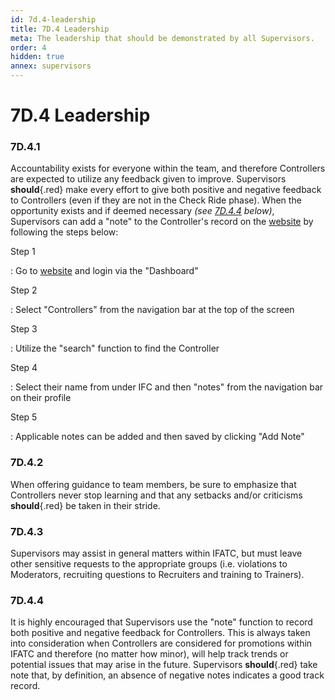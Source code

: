 ```yaml
---
id: 7d.4-leadership
title: 7D.4 Leadership
meta: The leadership that should be demonstrated by all Supervisors.
order: 4
hidden: true
annex: supervisors
---
```


# 7D.4 Leadership



### 7D.4.1

Accountability exists for everyone within the team, and therefore Controllers are expected to utilize any feedback given to improve. Supervisors **should**{.red} make every effort to give both positive and negative feedback to Controllers (even if they are not in the Check Ride phase). When the opportunity exists and if deemed necessary *(see [7D.4.4](/guide/atc-manual/7d.-supervisors/7d.4-leadership#7d.4.4) below)*, Supervisors can add a "note" to the Controller's record on the [website](https://if-atc.com) by following the steps below:



Step 1

: Go to [website](https://if-atc.com) and login via the "Dashboard"



Step 2

: Select "Controllers" from the navigation bar at the top of the screen



Step 3

: Utilize the "search" function to find the Controller



Step 4

: Select their name from under IFC and then "notes" from the navigation bar on their profile



Step 5

: Applicable notes can be added and then saved by clicking "Add Note"



### 7D.4.2

When offering guidance to team members, be sure to emphasize that Controllers never stop learning and that any setbacks and/or criticisms **should**{.red} be taken in their stride. 



### 7D.4.3

Supervisors may assist in general matters within IFATC, but must leave other sensitive requests to the appropriate groups (i.e. violations to Moderators, recruiting questions to Recruiters and training to Trainers). 



### 7D.4.4

It is highly encouraged that Supervisors use the "note" function to record both positive and negative feedback for Controllers. This is always taken into consideration when Controllers are considered for promotions within IFATC and therefore (no matter how minor), will help track trends or potential issues that may arise in the future. Supervisors **should**{.red} take note that, by definition, an absence of negative notes indicates a good track record.